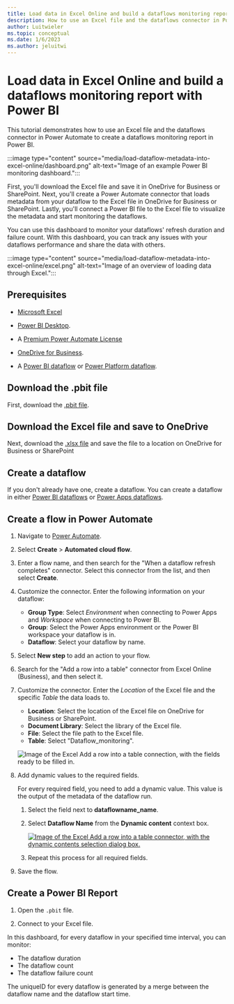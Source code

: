 ```yaml
---
title: Load data in Excel Online and build a dataflows monitoring report with Power BI
description: How to use an Excel file and the dataflows connector in Power Automate to create a dataflows monitoring report in Power BI
author: Luitwieler
ms.topic: conceptual
ms.date: 1/6/2023
ms.author: jeluitwi
---
```


# Load data in Excel Online and build a dataflows monitoring report with Power BI

This tutorial demonstrates how to use an Excel file and the dataflows connector in Power Automate to create a dataflows monitoring report in Power BI.

:::image type="content" source="media/load-dataflow-metadata-into-excel-online/dashboard.png" alt-text="Image of an example Power BI monitoring dashboard.":::

First, you'll download the Excel file and save it in OneDrive for Business or SharePoint. Next, you'll create a Power Automate connector that loads metadata from your dataflow to the Excel file in OneDrive for Business or SharePoint. Lastly, you'll connect a Power BI file to the Excel file to visualize the metadata and start monitoring the dataflows.

You can use this dashboard to monitor your dataflows' refresh duration and failure count. With this dashboard, you can track any issues with your dataflows performance and share the data with others.

:::image type="content" source="media/load-dataflow-metadata-into-excel-online/excel.png" alt-text="Image of an overview of loading data through Excel.":::

## Prerequisites

* [Microsoft Excel](https://www.microsoft.com/en/microsoft-365/excel)

* [Power BI Desktop](https://www.microsoft.com/download/details.aspx?id=58494).

* A [Premium Power Automate License](/power-platform/admin/pricing-billing-skus)

* [OneDrive for Business](https://www.microsoft.com/en/microsoft-365/onedrive/onedrive-for-business).

* A [Power BI dataflow](/power-bi/transform-model/dataflows/dataflows-introduction-self-service) or [Power Platform dataflow](/powerapps/maker/common-data-service/create-and-use-dataflows).

## Download the .pbit file

First, download the [.pbit file](https://download.microsoft.com/download/1/4/E/14EDED28-6C58-4055-A65C-23B4DA81C4DE/excel-template.pbit).

## Download the Excel file and save to OneDrive

Next, download the [.xlsx file](https://download.microsoft.com/download/1/4/E/14EDED28-6C58-4055-A65C-23B4DA81C4DE/dataflow_monitoring.xlsx) and save the file to a location on OneDrive for Business or SharePoint

## Create a dataflow

If you don't already have one, create a dataflow. You can create a dataflow in either [Power BI dataflows](/power-bi/transform-model/dataflows/dataflows-introduction-self-service) or [Power Apps dataflows](/powerapps/maker/common-data-service/create-and-use-dataflows).

## Create a flow in Power Automate

1. Navigate to [Power Automate](https://flow.microsoft.com).
2. Select **Create** > **Automated cloud flow**.
3. Enter a flow name, and then search for the "When a dataflow refresh completes" connector. Select this connector from the list, and then select **Create**.

4. Customize the connector. Enter the following information on your dataflow:

   * **Group Type**: Select *Environment* when connecting to Power Apps and *Workspace* when connecting to Power BI.
   * **Group**: Select the Power Apps environment or the Power BI workspace your dataflow is in.
   * **Dataflow**: Select your dataflow by name.
  
5. Select **New step** to add an action to your flow.
6. Search for the "Add a row into a table" connector from Excel Online (Business), and then select it.

7. Customize the connector. Enter the *Location* of the Excel file and the specific *Table* the data loads to.
   * **Location**: Select the location of the Excel file on OneDrive for Business or SharePoint.
   * **Document Library**: Select the library of the Excel file.
   * **File**: Select the file path to the Excel file.
   * **Table**: Select "Dataflow_monitoring".

   ![Image of the Excel Add a row into a table connection, with the fields ready to be filled in.](media/load-dataflow-metadata-into-excel-online/template-excel.png)

8. Add dynamic values to the required fields.

   For every required field, you need to add a dynamic value. This value is the output of the metadata of the dataflow run.

   1. Select the field next to **dataflowname_name**.

   2. Select **Dataflow Name** from the **Dynamic content** context box.

      [![Image of the Excel Add a row into a table connector, with the dynamic contents selection dialog box.](media/load-dataflow-metadata-into-excel-online/dynamic-excel.png)](media/load-dataflow-metadata-into-excel-online/dynamic-excel.png#lightbox)

   3. Repeat this process for all required fields.

9. Save the flow.

## Create a Power BI Report

1. Open the `.pbit` file.

2. Connect to your Excel file.

In this dashboard, for every dataflow in your specified time interval, you can monitor:

* The dataflow duration
* The dataflow count
* The dataflow failure count

The uniqueID for every dataflow is generated by a merge between the dataflow name and the dataflow start time.
